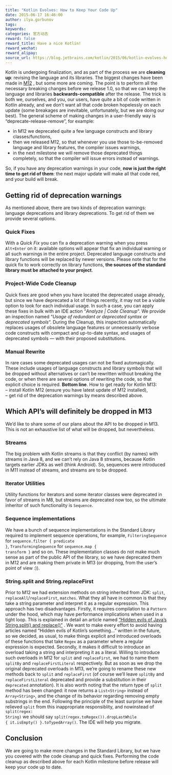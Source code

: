 ```yaml
---
title: "Kotlin Evolves: How to Keep Your Code Up"
date: 2015-06-17 16:46:00
author: ilya.gorbunov
tags:
keywords:
categories: 官方动态
reward: false
reward_title: Have a nice Kotlin!
reward_wechat:
reward_alipay:
source_url: https://blog.jetbrains.com/kotlin/2015/06/kotlin-evolves-how-to-keep-your-code-up/
---
```


Kotlin is undergoing finalization, and as part of the process we are <strong>cleaning up</strong>: revising the language and its libraries. The biggest changes have been made in [M12](http://blog.jetbrains.com/kotlin/2015/05/kotlin-m12-is-out/) , but some more are coming. The point is to perform all the necessary breaking changes before we release 1.0, so that we can keep the language and libraries <strong>backwards-compatible</strong> after the release.
The trick is both we, ourselves, and you, our users, have quite a bit of code written in Kotlin already, and we don’t want all that code broken hopelessly on each update (some breakages are inevitable, unfortunately, but we are doing our best). The general scheme of making changes in a user-friendly way is “deprecate-release-remove”, for example:

* in M12 we deprecated quite a few language constructs and library classes/functions,
* then we released M12, so that whenever you use those to-be-removed language and library features, the compiler issues warnings,
* in the next milestone we will remove those deprecated things completely, so that the compiler will issue errors instead of warnings.

So, if you have any deprecation warnings in your code, <strong>now is just the right time to get rid of them</strong>: the next major update will make all that code red, and your build will break.
## Getting rid of deprecation warnings

As mentioned above, there are two kinds of deprecation warnings: language deprecations and library deprecations. To get rid of them we provide several options.<br/>
<span id="more-2358"></span>
### Quick Fixes

With a <em>Quick Fix</em> you can fix a deprecation warning when you press <code>Alt+Enter</code> on it: available options will appear that fix an individual warning or all such warnings in the entire project. Deprecated language constructs and library functions will be replaced by newer versions.
Please note that for the quick fix to work correctly on library functions, <strong>the sources of the standard library must be attached to your project</strong>.
### Project-Wide Code Cleanup

Quick fixes are good when you have located the deprecated usage already, but since we have deprecated a lot of things recently, it may not be a viable option to look for each individual usage. In such a case, you can apply these fixes in bulk with an IDE action “<em>Analyze | Code Cleanup</em>“.
We provide an inspection named “<em>Usage of redundant or deprecated syntax or deprecated symbols</em>“. During the Cleanup, this inspection automatically replaces usages of obsolete language features or unnecessarily verbose code constructs with compact and up-to-date syntax, and usages of deprecated symbols — with their proposed substitutions.
### Manual Rewrite

In rare cases some deprecated usages can not be fixed automagically. These include usages of language constructs and library symbols that will be dropped without alternatives or can’t be rewritten without breaking the code, or when there are several options of rewriting the code, so that explicit choice is required.
<strong>Bottom line</strong>. How to get ready for Kotlin M13:<br/>
– install Kotlin M12 (ensure you have latest update of M12 installed),<br/>
– get rid of the deprecation warnings by means described above.
## Which API’s will definitely be dropped in M13

We’d like to share some of our plans about the API to be dropped in M13. This is not an exhaustive list of what will be dropped, but nevertheless.
### Streams

The big problem with Kotlin streams is that they conflict (by names) with streams in Java 8, and we can’t rely on Java 8 streams, because Kotlin targets earlier JDKs as well (think Android). So, sequences were introduced in M11 instead of streams, and streams are to be dropped.
### Iterator Utilities

Utility functions for iterators and some iterator classes were deprecated in favor of streams in M8, but streams are deprecated now too, so the ultimate inheritor of such functionality is <code>Sequence</code>.
### Sequence implementations

We have a bunch of sequence implementations in the Standard Library required to implement sequence operations, for example, <code>FilteringSequence</code> for <code>sequence.filter { predicate }</code>, <code>TransformingSequence</code> for <code>sequence.map { transform }</code> and so on. These implementation classes do not make much sense as part of the public API of the library, so we have deprecated them in M12 and are making them private in M13 (or dropping, from the user’s point of view :)).
### String.split and String.replaceFirst

Prior to M12 we had extension methods on string inherited from JDK: <code>split</code>, <code>replaceAll</code>/<code>replaceFirst</code>, <code>matches</code>. What they all have in common is that they take a string parameter and interpret it as a regular expression. This approach has two disadvantages.
Firstly, it requires compilation to a <code>Pattern</code> under the hood, which may have performance implications when used in a tight loop. This is explained in detail an article named [“Hidden evils of Java’s String.split() and replace()”](http://chrononsystems.com/blog/hidden-evils-of-javas-stringsplit-and-stringr) . We want to make every effort to avoid having articles named “Hidden evils of Kotlin’s something…” written in the future, so we decided, as usual, to make things explicit and introduced overloads of these functions that take <code>Regex</code> as a parameter where a regular expression is expected.
Secondly, it makes it difficult to introduce an overload taking a string and interpreting it as a literal. Willing to introduce such overloads in M12 for <code>split</code> and <code>replaceFirst</code>, we had to name them <code>splitBy</code> and <code>replaceFirstLiteral</code> respectively. But as soon as we drop the original deprecated overloads in M13, we’re going to rename these new methods back to <code>split</code> and <code>replaceFirst</code> (of course we’ll leave <code>splitBy</code> and <code>replaceFirstLiteral</code> deprecated and provide a substitution in their <code>deprecated</code> annotation).
It is also worth noting that the return type of <code>split</code> method has been changed: it now returns a <code>List&lt;String&gt;</code> instead of <code>Array&lt;String&gt;</code>, and the change of its behavior regarding removing empty substrings in the end. Following the principle of the least surprise we have relieved <code>split</code> from this inappropriate responsiblity, and nowinstead of <code>split(regex: String)</code> we should say <code>split(regex.toRegex()).dropLastWhile { it.isEmpty() }.toTypedArray()</code>. The IDE will help you migrate.
## Conclusion

We are going to make more changes in the Standard Library, but we have you covered with the code cleanup and quick fixes. Performing the code cleanup as described above for each Kotlin milestone before release will keep your code up to date.
